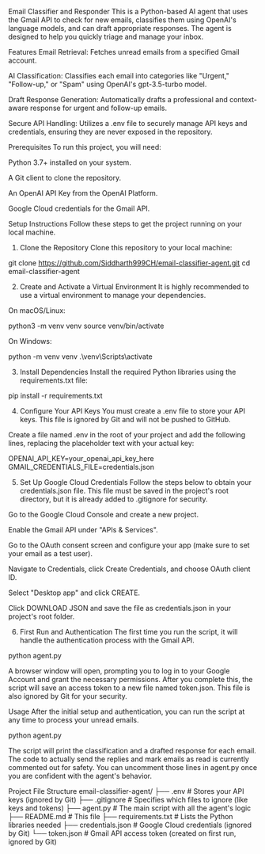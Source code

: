 Email Classifier and Responder
This is a Python-based AI agent that uses the Gmail API to check for new emails, classifies them using OpenAI's language models, and can draft appropriate responses. The agent is designed to help you quickly triage and manage your inbox.

Features
Email Retrieval: Fetches unread emails from a specified Gmail account.

AI Classification: Classifies each email into categories like "Urgent," "Follow-up," or "Spam" using OpenAI's gpt-3.5-turbo model.

Draft Response Generation: Automatically drafts a professional and context-aware response for urgent and follow-up emails.

Secure API Handling: Utilizes a .env file to securely manage API keys and credentials, ensuring they are never exposed in the repository.

Prerequisites
To run this project, you will need:

Python 3.7+ installed on your system.

A Git client to clone the repository.

An OpenAI API Key from the OpenAI Platform.

Google Cloud credentials for the Gmail API.

Setup Instructions
Follow these steps to get the project running on your local machine.

1. Clone the Repository
Clone this repository to your local machine:

git clone https://github.com/Siddharth999CH/email-classifier-agent.git
cd email-classifier-agent

2. Create and Activate a Virtual Environment
It is highly recommended to use a virtual environment to manage your dependencies.

On macOS/Linux:

python3 -m venv venv
source venv/bin/activate

On Windows:

python -m venv venv
.\venv\Scripts\activate

3. Install Dependencies
Install the required Python libraries using the requirements.txt file:

pip install -r requirements.txt

4. Configure Your API Keys
You must create a .env file to store your API keys. This file is ignored by Git and will not be pushed to GitHub.

Create a file named .env in the root of your project and add the following lines, replacing the placeholder text with your actual key:

OPENAI_API_KEY=your_openai_api_key_here
GMAIL_CREDENTIALS_FILE=credentials.json

5. Set Up Google Cloud Credentials
Follow the steps below to obtain your credentials.json file. This file must be saved in the project's root directory, but it is already added to .gitignore for security.

Go to the Google Cloud Console and create a new project.

Enable the Gmail API under "APIs & Services".

Go to the OAuth consent screen and configure your app (make sure to set your email as a test user).

Navigate to Credentials, click Create Credentials, and choose OAuth client ID.

Select "Desktop app" and click CREATE.

Click DOWNLOAD JSON and save the file as credentials.json in your project's root folder.

6. First Run and Authentication
The first time you run the script, it will handle the authentication process with the Gmail API.

python agent.py

A browser window will open, prompting you to log in to your Google Account and grant the necessary permissions. After you complete this, the script will save an access token to a new file named token.json. This file is also ignored by Git for your security.

Usage
After the initial setup and authentication, you can run the script at any time to process your unread emails.

python agent.py

The script will print the classification and a drafted response for each email. The code to actually send the replies and mark emails as read is currently commented out for safety. You can uncomment those lines in agent.py once you are confident with the agent's behavior.

Project File Structure
email-classifier-agent/
├── .env                  # Stores your API keys (ignored by Git)
├── .gitignore            # Specifies which files to ignore (like keys and tokens)
├── agent.py              # The main script with all the agent's logic
├── README.md             # This file
├── requirements.txt      # Lists the Python libraries needed
├── credentials.json      # Google Cloud credentials (ignored by Git)
└── token.json            # Gmail API access token (created on first run, ignored by Git)
